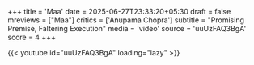 +++
title = 'Maa'
date = 2025-06-27T23:33:20+05:30
draft = false
mreviews = ["Maa"]
critics = ['Anupama Chopra']
subtitle = "Promising Premise, Faltering Execution"
media = 'video'
source = 'uuUzFAQ3BgA'
score = 4
+++

{{< youtube id="uuUzFAQ3BgA" loading="lazy" >}}
